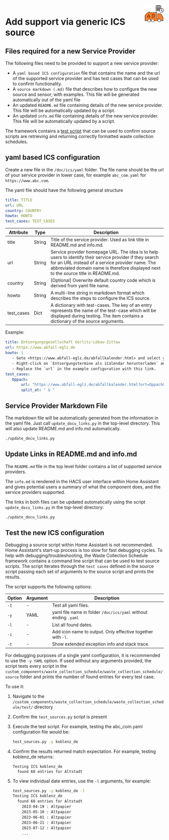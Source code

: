<img src="/images/icon.png" alt="Waste Collection Schedule logo" title="Waste Collection Schedule" align="right" height="60" />

# Add support via generic ICS source

## Files required for a new Service Provider

The following files need to be provided to support a new service provider:

- A `yaml based ICS configuration` file that contains the name and the url of the supported service provider and has test cases that can be used to confirm functionality.
- A `source markdown (.md)` file that describes how to configure the new source and sensor, with examples. This file will be generated automatically out of the yaml file 
- An updated `README.md` file containing details of the new service provider. This file will be automatically updated by a script.
- An updated `info.md` file containing details of the new service provider. This file will be automatically updated by a script.

The framework contains a [test script](#test-the-new-ics-configuration) that can be used to confirm source scripts are retrieving and returning correctly formatted waste collection schedules.

## yaml based ICS configuration

Create a new file in the `/doc/ics/yaml` folder. The file name should be the url of your service provider in lower case, for example `abc_com.yaml` for `https://www.abc.com`.

The yaml file should have the following general structure

```yaml
title: TITLE
url: URL
country: COUNTRY
howto: HOWTO
test_cases: TEST_CASES
```

| Attribute | Type | Description |
|-|-|-|
| title | String | Title of the service provider. Used as link title in README.md and info.md. |
| url | String | Service provider homepage URL. The idea is to help users to identify their service provider if they search for an URL instead of a service provider name. The abbreviated domain name is therefore displayed next to the source title in README.md. |
| country | String | [Optional] Overwrite default country code which is derived from yaml file name. |
| howto | String | A multi-line string in markdown format which describes the steps to configure the ICS source. |
| test_cases | Dict | A dictionary with test-cases. The key of an entry represents the name of the test-case which will be displayed during testing. The item contains a dictionary of the source arguments. |

Example:

```yaml
title: Entsorgungsgesellschaft Görlitz-Löbau-Zittau
url: https://www.abfall-eglz.de
howto: |
   - Goto <https://www.abfall-eglz.de/abfallkalender.html> and select your municipality.  
   - Right-click on `Entsorgungstermine als iCalendar herunterladen` and copy link address.
   - Replace the `url` in the example configuration with this link.
test_cases:
   Oppach:
       url: "https://www.abfall-eglz.de/abfallkalender.html?ort=Oppach&ortsteil=Ort+Oppach&strasse=&ics=1"
       split_at: " & "
```

## Service Provider Markdown File

The markdown file will be automatically generated from the information in the yaml file. Just call `update_docu_links.py` in the top-level directory. This will also update README.md and info.md automatically.

```bash
./update_docu_links.py
```

## Update Links in README.md and info.md

The `README.md` file in the top level folder contains a list of supported service providers.

The `info.md` is rendered in the HACS user interface within Home Assistant and gives potential users a summary of what the component does, and the service providers supported.

The links in both files can be updated automatically using the script `update_docu_links.py` in the top-level directory:

```bash
./update_docu_links.py
```

## Test the new ICS configuration

Debugging a source script within Home Assistant is not recommended. Home Assistant's start-up process is too slow for fast debugging cycles. To help with debugging/troubleshooting, the Waste Collection Schedule framework contains a command line script that can be used to test source scripts. The script iterates through the `test cases` defined in the source script passing each set of arguments to the source script and prints the results.

The script supports the following options:

| Option | Argument | Description |
|--------|----------|-|
| `-I`   | -        | Test all yaml files. |
| `-y`   | YAML     | yaml file name in folder `/doc/ics/yaml` without ending `.yaml` |
| `-l`   | -        | List all found dates. |
| `-i`   | -        | Add icon name to output. Only effective together with `-l`. |
| `-t`   | -        | Show extended exception info and stack trace. |

For debugging purposes of a single yaml configuration, it is recommended to use the `-y YAML` option. If used without any arguments provided, the script tests every script in the `custom_components/waste_collection_schedule/waste_collection_schedule/source` folder and prints the number of found entries for every test case.

To use it:

1. Navigate to the `/custom_components/waste_collection_schedule/waste_collection_schedule/test/` directory
2. Confirm the `test_sources.py` script is present
3. Execute the test script. For example, testing the abc_com.yaml configuration file would be:

   ```bash
   test_sources.py -y koblenz_de
   ```

4. Confirm the results returned match expectation. For example, testing koblenz_de returns:

   ```text
   Testing ICS koblenz_de
     found 60 entries for Altstadt
   ```

5. To view individual date entries, use the `-l` arguments, for example:

   ```bash
   test_sources.py -y koblenz_de -l
   Testing ICS koblenz_de
     found 60 entries for Altstadt
       2023-04-19 : Altpapier
       2023-05-10 : Altpapier
       2023-06-01 : Altpapier
       2023-06-21 : Altpapier
       2023-07-12 : Altpapier
       ...
   ```
